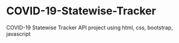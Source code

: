 # COVID-19-Statewise-Tracker
COVID-19 Statewise Tracker API project using html, css, bootstrap, javascript
